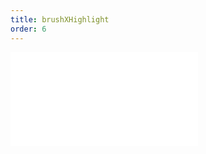 ```yaml
---
title: brushXHighlight
order: 6
---
```


<embed src="@/docs/manual/core/interaction/brushXHighlight.zh.md"></embed>
